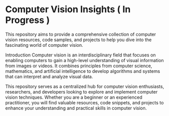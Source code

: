 # Computer Vision Insights ( **In Progress** )
This repository aims to provide a comprehensive collection of computer vision resources, code samples, and projects to help you dive into the fascinating world of computer vision.

Introduction
Computer vision is an interdisciplinary field that focuses on enabling computers to gain a high-level understanding of visual information from images or videos. It combines principles from computer science, mathematics, and artificial intelligence to develop algorithms and systems that can interpret and analyze visual data.

This repository serves as a centralized hub for computer vision enthusiasts, researchers, and developers looking to explore and implement computer vision techniques. Whether you are a beginner or an experienced practitioner, you will find valuable resources, code snippets, and projects to enhance your understanding and practical skills in computer vision.
